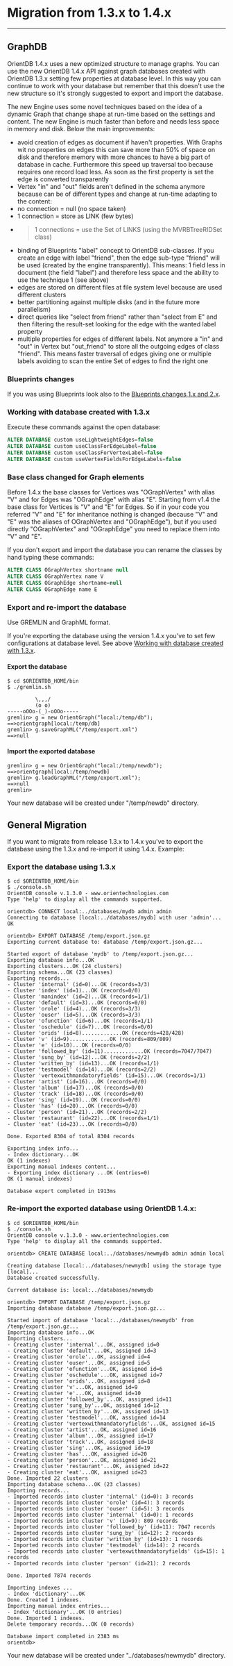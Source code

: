 # Migration from 1.3.x to 1.4.x
____

## GraphDB

OrientDB 1.4.x uses a new optimized structure to manage graphs. You can use the new OrientDB 1.4.x API against graph databases created with OrientDB 1.3.x setting few properties at database level. In this way you can continue to work with your database but remember that this doesn't use the new structure so it's strongly suggested to export and import the database.

The new Engine uses some novel techniques based on the idea of a dynamic Graph that change shape at run-time based on the settings and content. The new Engine is much faster than before and needs less space in memory and disk. Below the main improvements:
- avoid creation of edges as document if haven't properties. With Graphs wit no properties on edges this can save more than 50% of space on disk and therefore memory with more chances to have a big part of database in cache. Furthermore this speed up traversal too because requires one record load less. As soon as the first property is set the edge is converted transparently
- Vertex "in" and "out" fields aren't defined in the schema anymore because can be of different types and change at run-time adapting to the content:
 - no connection = null (no space taken)
 - 1 connection = store as LINK (few bytes)
 - >1 connections = use the Set of LINKS (using the MVRBTreeRIDSet class)
- binding of Blueprints "label" concept to OrientDB sub-classes. If you create an edge with label "friend", then the edge sub-type "friend" will be used (created by the engine transparently). This means:
1 field less in document (the field "label") and therefore less space and the ability to use the technique 1 (see above)
- edges are stored on different files at file system level because are used different clusters
- better partitioning against multiple disks (and in the future more parallelism)
- direct queries like "select from friend" rather than "select from E" and then filtering the result-set looking for the edge with the wanted label property
- multiple properties for edges of different labels. Not anymore a "in" and "out" in Vertex but "out_friend" to store all the outgoing edges of class "friend". This means faster traversal of edges giving one or multiple labels avoiding to scan the entire Set of edges to find the right one

### Blueprints changes

If you was using Blueprints look also to the [Blueprints changes 1.x and 2.x](https://github.com/tinkerpop/blueprints/wiki/The-Major-Differences-Between-Blueprints-1.x-and-2.x).

### Working with database created with 1.3.x

Execute these commands against the open database:
```sql
ALTER DATABASE custom useLightweightEdges=false
ALTER DATABASE custom useClassForEdgeLabel=false
ALTER DATABASE custom useClassForVertexLabel=false
ALTER DATABASE custom useVertexFieldsForEdgeLabels=false
```

### Base class changed for Graph elements
Before 1.4.x the base classes for Vertices was "OGraphVertex" with alias "V" and for Edges was "OGraphEdge" with alias "E". Starting from v1.4 the base class for Vertices is "V" and "E" for Edges. So if in your code you referred "V" and "E" for inheritance nothing is changed (because "V" and "E" was the aliases of OGraphVertex and "OGraphEdge"), but if you used directly "OGraphVertex" and "OGraphEdge" you need to replace them into "V" and "E".

If you don't export and import the database you can rename the classes by hand typing these commands:

```sql
ALTER CLASS OGraphVertex shortname null
ALTER CLASS OGraphVertex name V
ALTER CLASS OGraphEdge shortname=null
ALTER CLASS OGraphEdge name E
```

### Export and re-import the database
Use GREMLIN and GraphML format.

If you're exporting the database using the version 1.4.x you've to set few configurations at database level. See above [Working with database created with 1.3.x](Migration-from-1.3.x-to-1.4.x.md#working-with-database-created-with-13x).

#### Export the database

```
$ cd $ORIENTDB_HOME/bin
$ ./gremlin.sh

         \,,,/
         (o o)
-----oOOo-(_)-oOOo-----
gremlin> g = new OrientGraph("local:/temp/db");
==>orientgraph[local:/temp/db]
gremlin> g.saveGraphML("/temp/export.xml")
==>null
```

#### Import the exported database

```
gremlin> g = new OrientGraph("local:/temp/newdb");
==>orientgraph[local:/temp/newdb]
gremlin> g.loadGraphML("/temp/export.xml");
==>null
gremlin>
```

Your new database will be created under "/temp/newdb" directory.

## General Migration

If you want to migrate from release 1.3.x to 1.4.x you've to export the database using the 1.3.x and re-import it using 1.4.x. Example:

### Export the database using 1.3.x

```
$ cd $ORIENTDB_HOME/bin
$ ./console.sh
OrientDB console v.1.3.0 - www.orientechnologies.com
Type 'help' to display all the commands supported.

orientdb> CONNECT local:../databases/mydb admin admin
Connecting to database [local:../databases/mydb] with user 'admin'...
OK

orientdb> EXPORT DATABASE /temp/export.json.gz
Exporting current database to: database /temp/export.json.gz...

Started export of database 'mydb' to /temp/export.json.gz...
Exporting database info...OK
Exporting clusters...OK (24 clusters)
Exporting schema...OK (23 classes)
Exporting records...
- Cluster 'internal' (id=0)...OK (records=3/3)
- Cluster 'index' (id=1)...OK (records=0/0)
- Cluster 'manindex' (id=2)...OK (records=1/1)
- Cluster 'default' (id=3)...OK (records=0/0)
- Cluster 'orole' (id=4)...OK (records=3/3)
- Cluster 'ouser' (id=5)...OK (records=3/3)
- Cluster 'ofunction' (id=6)...OK (records=1/1)
- Cluster 'oschedule' (id=7)...OK (records=0/0)
- Cluster 'orids' (id=8).............OK (records=428/428)
- Cluster 'v' (id=9).............OK (records=809/809)
- Cluster 'e' (id=10)...OK (records=0/0)
- Cluster 'followed_by' (id=11).............OK (records=7047/7047)
- Cluster 'sung_by' (id=12)...OK (records=2/2)
- Cluster 'written_by' (id=13)...OK (records=1/1)
- Cluster 'testmodel' (id=14)...OK (records=2/2)
- Cluster 'vertexwithmandatoryfields' (id=15)...OK (records=1/1)
- Cluster 'artist' (id=16)...OK (records=0/0)
- Cluster 'album' (id=17)...OK (records=0/0)
- Cluster 'track' (id=18)...OK (records=0/0)
- Cluster 'sing' (id=19)...OK (records=0/0)
- Cluster 'has' (id=20)...OK (records=0/0)
- Cluster 'person' (id=21)...OK (records=2/2)
- Cluster 'restaurant' (id=22)...OK (records=1/1)
- Cluster 'eat' (id=23)...OK (records=0/0)

Done. Exported 8304 of total 8304 records

Exporting index info...
- Index dictionary...OK
OK (1 indexes)
Exporting manual indexes content...
- Exporting index dictionary ...OK (entries=0)
OK (1 manual indexes)

Database export completed in 1913ms
```

### Re-import the exported database using OrientDB 1.4.x:

```
$ cd $ORIENTDB_HOME/bin
$ ./console.sh
OrientDB console v.1.3.0 - www.orientechnologies.com
Type 'help' to display all the commands supported.

orientdb> CREATE DATABASE local:../databases/newmydb admin admin local

Creating database [local:../databases/newmydb] using the storage type [local]...
Database created successfully.

Current database is: local:../databases/newmydb

orientdb> IMPORT DATABASE /temp/export.json.gz
Importing database database /temp/export.json.gz...

Started import of database 'local:../databases/newmydb' from /temp/export.json.gz...
Importing database info...OK
Importing clusters...
- Creating cluster 'internal'...OK, assigned id=0
- Creating cluster 'default'...OK, assigned id=3
- Creating cluster 'orole'...OK, assigned id=4
- Creating cluster 'ouser'...OK, assigned id=5
- Creating cluster 'ofunction'...OK, assigned id=6
- Creating cluster 'oschedule'...OK, assigned id=7
- Creating cluster 'orids'...OK, assigned id=8
- Creating cluster 'v'...OK, assigned id=9
- Creating cluster 'e'...OK, assigned id=10
- Creating cluster 'followed_by'...OK, assigned id=11
- Creating cluster 'sung_by'...OK, assigned id=12
- Creating cluster 'written_by'...OK, assigned id=13
- Creating cluster 'testmodel'...OK, assigned id=14
- Creating cluster 'vertexwithmandatoryfields'...OK, assigned id=15
- Creating cluster 'artist'...OK, assigned id=16
- Creating cluster 'album'...OK, assigned id=17
- Creating cluster 'track'...OK, assigned id=18
- Creating cluster 'sing'...OK, assigned id=19
- Creating cluster 'has'...OK, assigned id=20
- Creating cluster 'person'...OK, assigned id=21
- Creating cluster 'restaurant'...OK, assigned id=22
- Creating cluster 'eat'...OK, assigned id=23
Done. Imported 22 clusters
Importing database schema...OK (23 classes)
Importing records...
- Imported records into cluster 'internal' (id=0): 3 records
- Imported records into cluster 'orole' (id=4): 3 records
- Imported records into cluster 'ouser' (id=5): 3 records
- Imported records into cluster 'internal' (id=0): 1 records
- Imported records into cluster 'v' (id=9): 809 records
- Imported records into cluster 'followed_by' (id=11): 7047 records
- Imported records into cluster 'sung_by' (id=12): 2 records
- Imported records into cluster 'written_by' (id=13): 1 records
- Imported records into cluster 'testmodel' (id=14): 2 records
- Imported records into cluster 'vertexwithmandatoryfields' (id=15): 1 records
- Imported records into cluster 'person' (id=21): 2 records

Done. Imported 7874 records

Importing indexes ...
- Index 'dictionary'...OK
Done. Created 1 indexes.
Importing manual index entries...
- Index 'dictionary'...OK (0 entries)
Done. Imported 1 indexes.
Delete temporary records...OK (0 records)

Database import completed in 2383 ms
orientdb>
```

Your new database will be created under "../databases/newmydb" directory.
